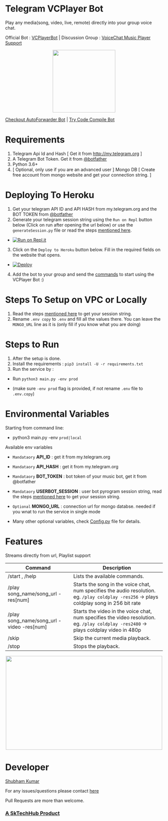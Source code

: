 # Telegram VCPlayer Bot
Play any media(song, video, live, remote) directly into your group voice chat.

Official Bot : [VCPlayerBot](https://telegram.me/vcplayerbot)   |   Discussion Group : [VoiceChat Music Player Support](https://telegram.me/voicechatsupport)

<p align="center">
  <img width="200" height="200" src="https://i.postimg.cc/QdH3XrxV/Screenshot-2021-05-05-203005-removebg-preview.png">
</p>

[Checkout AutoForwarder Bot](https://sktechhub.com/auto-forward) | [Try Code Compile Bot](https://t.me/codecompilebot)


# Requirements
1. Telegram Api Id and Hash [ Get it from http://my.telegram.org ]
2. A Telegram Bot Token. Get it from [@botfather](https://t.me/botfather) 
3. Python 3.6+
4. [ Optional, only use if you are an advanced user ] Mongo DB [ Create free account from mongo website and get your connection string. ] 

# Deploying To Heroku
1. Get your telegram API ID and API HASH from my.telegram.org and the BOT TOKEN from [@botfather](https://t.me/botfather)
2. Generate your telegram session string using the `Run on Repl` button below (Click on run after opening the url below) or use the `generateSession.py` file or read the steps [mentioned here](get_session_string.md).

- [![Run on Repl.it](https://repl.it/badge/github/kshubham506/vcplayerbot)](https://replit.com/@kshubham506/GenerateSession?lite=1&outputonly=1)


3. Click on the `Deploy to Heroku` button below. Fill in the required fields on the website that opens.

- [![Deploy](https://www.herokucdn.com/deploy/button.svg)](https://heroku.com/deploy)

4. Add the bot to your group and send the [commands](https://github.com/shahintmnt/vcplayerbot#features) to start using the VCPlayer Bot :)


# Steps To Setup on VPC or Locally
1. Read the steps [mentioned here](get_session_string.md) to get your session string.
2. Rename `.env copy` to `.env` and fill all the values there. You can leave the `MONGO_URL` line as it is (only fill if you know what you are doing)


# Steps to Run
1. After the setup is done.
2. Install the requirements : `pip3 install -U -r requirements.txt`
3. Run the service by : 
  - Run `python3 main.py -env prod` 
  
  - (make sure `-env prod` flag is provided, if not rename `.env` file to `.env.copy`)

# Environmental Variables

Starting from command line:
- python3 main.py -env `prod|local`

Available env variables
- `Mandataory` **API_ID** :  get it from my.telegram.org
- `Mandataory` **API_HASH** : get it from my.telegram.org
- `Mandataory` **BOT_TOKEN** : bot token of your music bot, get it from @botfather
- `Mandataory` **USERBOT_SESSION** : user bot pyrogram session string, read the steps [mentioned here](get_session_string.md) to get your session string.
- `Optional` **MONGO_URL** : connection url for mongo databse. needed if you wnat to run the service in single mode

- Many other optional variables, check [Config.py](utils/Config.py) file for details.

# Features
Streams directly from url, Playlist support

Command | Description
------------ | -------------
/start , /help | Lists the available commands.
/play song_name/song_url -res[num] | Starts the song in the voice chat, num specifies the audio resolution. eg. `/play coldplay -res256` → plays coldplay song in 256 bit rate
/play song_name/song_url -video -res[num] | Starts the video in the voice chat, num specifies the video resolution. eg. `/play coldplay -res2480` → plays coldplay video in 480p
/skip | Skip the current media playback.
/stop | Stops the playback.



<p align="center">
  <img width="500" height="300" src="https://i.postimg.cc/qRtC4bD2/photo-2021-05-28-00-15-11.jpg">
</p>

# Developer
[Shubham Kumar](https://github.com/kshubham506)

For any issues/questions please contact [here](https://telegram.me/voicechatsupport)

Pull Requests are more than welcome.


 ### [A SkTechHub Product](https://sktechhub.com)
